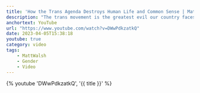 ```yaml
---
title: 'How the Trans Agenda Destroys Human Life and Common Sense | Matt Walsh LIVE at New Mexico State'
description: "The trans movement is the greatest evil our country faces. It undermines basic truth and morality, it tears apart families, and worst of all, it physically and psychologically harms innocent children. Live at New Mexico State University, Matt Walsh spearheads the charge against radical gender ideology."
anchortext: YouTube
url: "https://www.youtube.com/watch?v=DWwPdkzatkQ"
date: 2023-04-05T15:38:18
youtube: true
category: video
tags:
    - MattWalsh
    - Gender
    - Video
---
```


{% youtube 'DWwPdkzatkQ', '{{ title }}' %}
